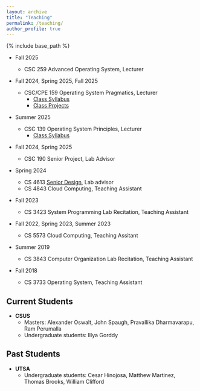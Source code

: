 ```yaml
---
layout: archive
title: "Teaching"
permalink: /teaching/
author_profile: true
---
```


{% include base_path %}
* Fall 2025 
	* CSC 259 Advanced Operating System, Lecturer

* Fall 2024, Spring 2025, Fall 2025
	* CSC/CPE 159 Operating System Pragmatics, Lecturer
		* [Class Syllabus](https://docs.google.com/document/d/1OYyOZoyeseAnQQzX-ALmAHFZt1ah43HU/edit?usp=sharing&ouid=110407991497263418226&rtpof=true&sd=true)
		* [Class Projects](https://drive.google.com/file/d/1u6thlczTnHqV7ajLgfDGRxd-Jdrdz8lb/view?usp=sharing)

* Summer 2025
	* CSC 139 Operating System Principles, Lecturer
		* [Class Syllabus](https://docs.google.com/document/d/1Np9_3EXmzp9MgvUHAXzesyHEKbcO7hxw/edit?usp=sharing&ouid=110407991497263418226&rtpof=true&sd=true)

* Fall 2024, Spring 2025
	* CSC 190 Senior Project, Lab Advisor

* Spring 2024
	* CS 4613 [Senior Design](https://docs.google.com/document/d/1WkM3TWNvVBtJfX6Al_4_xWi224NkJsmkLir3FjT__T4/edit?usp=sharing), Lab advisor
	* CS 4843 Cloud Computing, Teaching Assistant
* Fall 2023
	* CS 3423 System Programming Lab Recitation, Teaching Assistant
* Fall 2022, Spring 2023, Summer 2023
	* CS 5573 Cloud Computing, Teaching Assitant
* Summer 2019
	* CS 3843 Computer Organization Lab Recitation, Teaching Assistant
* Fall 2018
	* CS 3733 Operating System, Teaching Assistant
	

## Current Students
- **CSUS**
	- Masters: Alexander Oswalt, John Spaugh, Pravallika Dharmavarapu, Ram Perumalla
	- Undergraduate students: Illya Gorddy

## Past Students
- **UTSA**
	- Undergraduate students: Cesar Hinojosa, Matthew Martinez, Thomas Brooks, William Clifford
